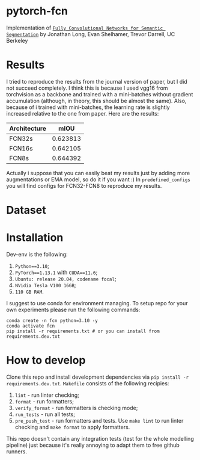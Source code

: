 # pytorch-fcn

Implementation of [`Fully Convolutional Networks for Semantic Segmentation`](https://arxiv.org/abs/1411.4038) by Jonathan Long, Evan Shelhamer, Trevor Darrell, UC Berkeley

# Results

I tried to reproduce the results from the journal version of paper, but I did not succeed completely. I think this is because I used vgg16 from torchvision as a backbone and trained
with a mini-batches without gradient accumulation (although, in theory, this should be 
almost the same). Also, because of i trained with mini-batches, the learning rate is 
slightly increased relative to the one from paper. Here are the results:

| Architecture | mIOU     |
|--------------|----------|
| FCN32s       | 0.623813 |
| FCN16s       | 0.642105 |
| FCN8s        | 0.644392 |

Actually i suppose that you can easily beat my results just by adding more augmentations
or EMA model, so do it if you want :) In `predefined_configs` you will find configs for
FCN32-FCN8 to reproduce my results.

# Dataset


# Installation
Dev-env is the following:
1. `Python==3.10`;
2. `PyTorch==1.13.1` with `CUDA==11.6`;
3. `Ubuntu: release 20.04, codename focal`;
4. `NVidia Tesla V100 16GB`;
5. `110 GB RAM`.

I suggest to use conda for environment managing. To setup repo for your own
experiments please run the following commands:
```
conda create -n fcn python=3.10 -y
conda activate fcn
pip install -r requirements.txt # or you can install from requirements.dev.txt
```

# How to develop
Clone this repo and install development dependencies via `pip install -r requirements.dev.txt`. `Makefile` consists of the following recipies:
1. `lint` - run linter checking;
2. `format` - run formatters;
3. `verify_format` - run formatters is checking mode;
4. `run_tests` - run all tests;
5. `pre_push_test` - run formatters and tests.
Use `make lint` to run linter checking and `make format` to apply formatters.

This repo doesn't contain any integration tests (test for the whole modelling pipeline)
just because it's really annoying to adapt them to free github runners.
